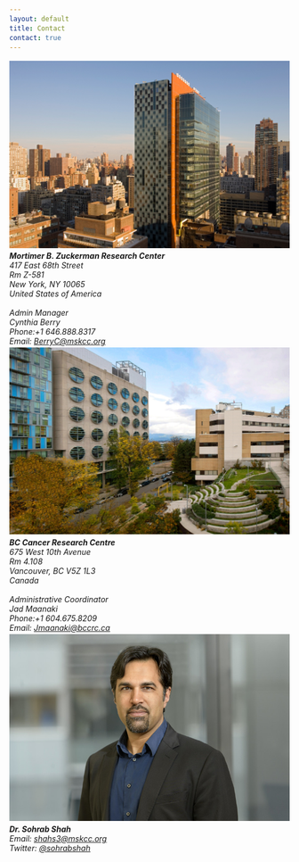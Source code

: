 ```yaml
---
layout: default
title: Contact
contact: true
---
```


<div class="row">
	<div class="col-md-3" style="padding: 0.19em 0">
		<img src="/assets/images/contact_page/msk_contact_page.jpg">
	</div>
	<div class="col-md-3">
		<address>
			<b>Mortimer B. Zuckerman Research Center</b> <br>
				417 East 68th Street<br>
				Rm Z-581<br>
				New York, NY 10065<br>
				United States of America<br>
				<br>
				Admin Manager<br>
				Cynthia Berry<br>
				Phone:+1 646.888.8317<br>
				Email: <a href="mailto:BerryC@mskcc.org">BerryC@mskcc.org</a><br>
		</address>
	</div>
	<div class="col-md-3" style="padding: 0.19em 0">
		<img src="/assets/images/contact_page/bccancer_contact_page.jpg">
	</div>
	<div class="col-md-3">
		<address>
			<b>BC Cancer Research Centre</b> <br>
				675 West 10th Avenue<br>
				Rm 4.108<br>
				Vancouver, BC V5Z 1L3<br>
				Canada<br>
				<br>
				Administrative Coordinator <br>
				Jad Maanaki<br>
				Phone:+1 604.675.8209<br>
				Email: <a href="mailto:Jmaanaki@bccrc.ca">Jmaanaki@bccrc.ca</a> <br>
		</address>
	</div>
</div>

<div class="bigspacer"></div>

<div class="row">
	<div class="col-md-3" style="padding: 0.19em 0">
		<img src="/assets/images/contact_page/sshah_contact_page.jpg">
	</div>
	<div class="col-md-3">
		<address>
			<b>Dr. Sohrab Shah</b><br>
			Email: <a href="mailto:shahs3@mskcc.org">shahs3@mskcc.org</a> <br>
			Twitter: <a href="#" onclick='window.open("https://twitter.com/sohrabshah");return false;'> @sohrabshah</a><br>
		</address>
	</div>
</div>

<div class="bigspacer"></div>
